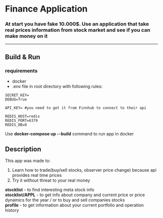 # Finance Application

### At start you have fake 10.000$. Use an application that take real prices information from stock market and see if you can make money on it

___

## Build & Run

### requirements

* docker
* .env file in root directory with following rules:

```shell
SECRET_KEY=
DEBUG=True

API_KEY= #you need to get it from Finnhub to connect to their api

REDIS_HOST=redis
REDIS_PORT=6379
REDIS_DB=0
```

Use **docker-compose up --build** command to run app in docker

## Description

This app was made to:

1. Learn how to trade(buy/sell stocks, observer price change) because api provides real time prices
2. Try it without threat to your real money

**stocklist** - to find interesting meta stock info \
**stocklist/APPL** - to get info about company and current price or price dynamics for the year / or to buy and sell companies stocks \
**profile** - to get information about your current portfolio and operation history
